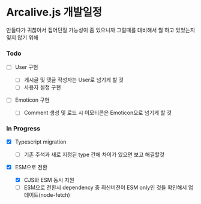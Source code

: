 # Arcalive.js 개발일정

만들다가 귀찮아서 집어던질 가능성이 좀 있으니까 그럴때를 대비해서 뭘 하고 있었는지 잊지 않기 위해

### Todo

- [ ] User 구현

  - [ ] 게시글 및 댓글 작성자는 User로 넘기게 할 것
  - [ ] 사용자 설정 구현

- [ ] Emoticon 구현

  - [ ] Comment 생성 및 로드 시 이모티콘은 Emoticon으로 넘기게 할 것

### In Progress

- [x] Typescript migration

  - [ ] 기존 주석과 새로 지정된 type 간에 차이가 있으면 보고 해결할것

- [x] ESM으로 전환

  - [x] CJS와 ESM 동시 지원
  - [ ] ESM으로 전환시 dependency 중 최신버전이 ESM only인 것들 확인해서 업데이트(node-fetch)
